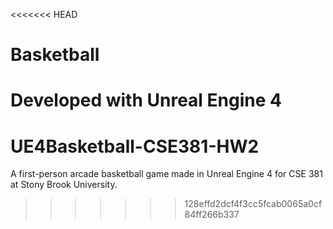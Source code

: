 <<<<<<< HEAD
# Basketball

Developed with Unreal Engine 4
=======
# UE4Basketball-CSE381-HW2
A first-person arcade basketball game made in Unreal Engine 4 for CSE 381 at Stony Brook University.
>>>>>>> 128effd2dcf4f3cc5fcab0065a0cf84ff266b337
